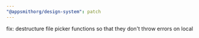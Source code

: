 ```yaml
---
"@appsmithorg/design-system": patch
---
```


fix: destructure file picker functions so that they don't throw errors on local
